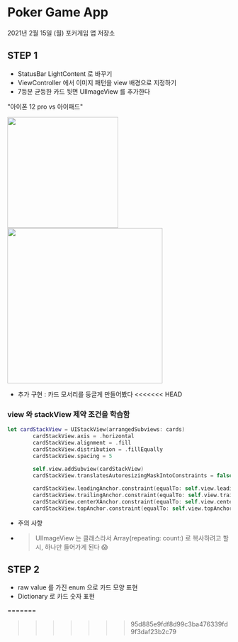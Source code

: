# Poker Game App

2021년 2월 15일 (월)
포커게임 앱 저장소


## STEP 1

- StatusBar LightContent 로 바꾸기
- ViewController 에서 이미지 패턴을 view 배경으로 지정하기
- 7등분 균등한 카드 뒷면 UIImageView 를 추가한다

"아이폰 12 pro     vs     아이패드"

<img src = "https://user-images.githubusercontent.com/73650994/107914474-dcd27880-6fa5-11eb-94ec-f52d886ab335.png" width = "250">         <img src = "https://user-images.githubusercontent.com/73650994/107914461-d512d400-6fa5-11eb-927b-ac9cfa1c336d.png" width = "350">

- 추가 구현 : 카드 모서리를 둥글게 만들어봤다
<<<<<<< HEAD

### view 와 stackView 제약 조건을 학습함

```swift
let cardStackView = UIStackView(arrangedSubviews: cards)
        cardStackView.axis = .horizontal
        cardStackView.alignment = .fill
        cardStackView.distribution = .fillEqually
        cardStackView.spacing = 5
        
        self.view.addSubview(cardStackView)
        cardStackView.translatesAutoresizingMaskIntoConstraints = false

        cardStackView.leadingAnchor.constraint(equalTo: self.view.leadingAnchor, constant: 15).isActive = true
        cardStackView.trailingAnchor.constraint(equalTo: self.view.trailingAnchor, constant: -15).isActive = true
        cardStackView.centerXAnchor.constraint(equalTo: self.view.centerXAnchor).isActive = true
        cardStackView.topAnchor.constraint(equalTo: self.view.topAnchor, constant: 40).isActive = true

```

- 주의 사항

- > UIImageView 는 클래스라서 Array(repeating: count:) 로 복사하려고 할 시, 하나만 들어가게 된다 😱





## STEP 2

- raw value 를 가진 enum 으로 카드 모양 표현
- Dictionary 로 카드 숫자 표현

=======
>>>>>>> 95d885e9fdf8d99c3ba476339fd9f3daf23b2c79
